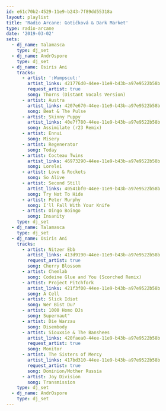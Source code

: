 ```yaml
---
id: e61c70b2-4529-11e9-b243-7f89dd55318a
layout: playlist
title: 'Radio Arcane: Gotičková & Dark Market'
type: radio-arcane
date: '2019-03-02'
sets:
  - dj_name: Talamasca
    type: dj_set
  - dj_name: AndrOspore
    type: dj_set
  - dj_name: Osiris Ani
    tracks:
      - artist: ':Wumpscut:'
        artist_links: 421776d0-44ee-11e9-b43b-a97e9522b58b
        request_artist: true
        song: Thorns (Distant Vocals Version)
      - artist: Austra
        artist_links: 4207e670-44ee-11e9-b43b-a97e9522b58b
        song: Beat & The Pulse
      - artist: Skinny Puppy
        artist_links: 40e7f780-44ee-11e9-b43b-a97e9522b58b
        song: Assimilate (r23 Remix)
      - artist: Ennui
        song: Misery
      - artist: Regenerator
        song: Today
      - artist: Cocteau Twins
        artist_links: 46973290-44ee-11e9-b43b-a97e9522b58b
        song: Lorelei
      - artist: Love & Rockets
        song: So Alive
      - artist: Second Still
        artist_links: 40541bf0-44ee-11e9-b43b-a97e9522b58b
        song: Try Not To Hide
      - artist: Peter Murphy
        song: I'll Fall With Your Knife
      - artist: Oingo Boingo
        song: Insanity
    type: dj_set
  - dj_name: Talamasca
    type: dj_set
  - dj_name: Osiris Ani
    tracks:
      - artist: Nitzer Ebb
        artist_links: 413d9190-44ee-11e9-b43b-a97e9522b58b
        request_artist: true
        song: Cherry Blossom
      - artist: Chemlab
        song: Codeine Glue and You (Scorched Remix)
      - artist: Project Pitchfork
        artist_links: 421f3f00-44ee-11e9-b43b-a97e9522b58b
        song: A Cell
      - artist: Slick Idiot
        song: Wer Bist Du?
      - artist: 1000 Homo DJs
        song: Supernaut"
      - artist: Die Warzau
        song: Disembody
      - artist: Siouxsie & The Banshees
        artist_links: 420faea0-44ee-11e9-b43b-a97e9522b58b
        request_artist: true
        song: Monitor
      - artist: The Sisters of Mercy
        artist_links: 417bd310-44ee-11e9-b43b-a97e9522b58b
        request_artist: true
        song: Dominion/Mother Russia
      - artist: Joy Division
        song: Transmission
    type: dj_set
  - dj_name: AndrOspore
    type: dj_set
---
```


